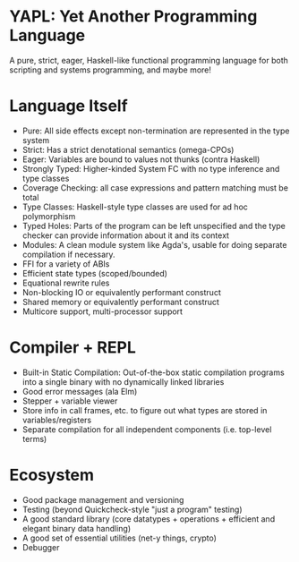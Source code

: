 # YAPL: Yet Another Programming Language

A pure, strict, eager, Haskell-like functional programming language for both scripting and systems programming, and maybe more!

# Language Itself

- Pure: All side effects except non-termination are represented in the type system
- Strict: Has a strict denotational semantics (omega-CPOs)
- Eager: Variables are bound to values not thunks (contra Haskell)
- Strongly Typed: Higher-kinded System FC with no type inference and type classes
- Coverage Checking: all case expressions and pattern matching must be total
- Type Classes: Haskell-style type classes are used for ad hoc polymorphism
- Typed Holes: Parts of the program can be left unspecified and the type checker can provide information about it and its context
- Modules: A clean module system like Agda's, usable for doing separate compilation if necessary.
- FFI for a variety of ABIs
- Efficient state types (scoped/bounded)
- Equational rewrite rules
- Non-blocking IO or equivalently performant construct
- Shared memory or equivalently performant construct
- Multicore support, multi-processor support

# Compiler + REPL

- Built-in Static Compilation: Out-of-the-box static compilation programs into a single binary with no dynamically linked libraries
- Good error messages (ala Elm)
- Stepper + variable viewer
- Store info in call frames, etc. to figure out what types are stored in variables/registers
- Separate compilation for all independent components (i.e. top-level terms)

# Ecosystem

- Good package management and versioning
- Testing (beyond Quickcheck-style "just a program" testing)
- A good standard library (core datatypes + operations + efficient and elegant binary data handling)
- A good set of essential utilities (net-y things, crypto)
- Debugger
